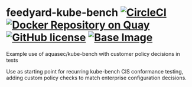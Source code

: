 # feedyard-kube-bench [![CircleCI](https://circleci.com/gh/feedyard/feedyard-kube-bench.svg?style=shield)](https://circleci.com/gh/feedyard/feedyard-kube-bench) [![Docker Repository on Quay](https://quay.io/repository/feedyard/feedyard-kube-bench/status "Docker Repository on Quay")](https://quay.io/repository/feedyard/feedyard-kube-bench) [![GitHub license](https://img.shields.io/badge/license-MIT-blue.svg)](https://raw.githubusercontent.com/feedyard/feedyard-kube-bench/master/LICENSE) [![Base Image](https://img.shields.io/badge/FROM-alpine-blue.svg)](https://alpinelinux.org)
Example use of aquasec/kube-bench with customer policy decisions in tests

Use as starting point for recurring kube-bench CIS conformance testing, adding custom policy checks to match
enterprise configuration decisions.
